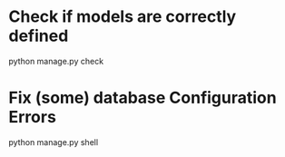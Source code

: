 # Check if models are correctly defined
python manage.py check

# Fix (some) database Configuration Errors
python manage.py shell
